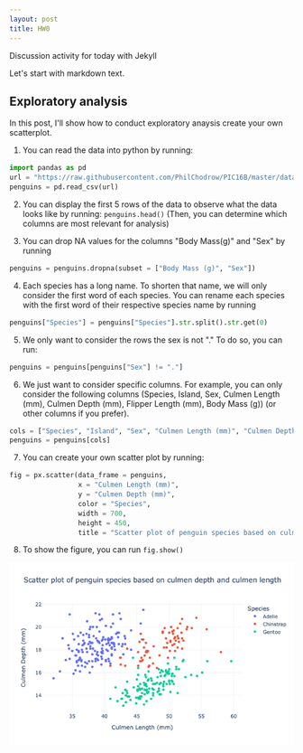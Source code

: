 ```yaml
---
layout: post
title: HW0
---
```


Discussion activity for today with Jekyll 

Let's start with markdown text. 
## Exploratory analysis 

In this post, I'll show how to conduct exploratory anaysis create your own scatterplot.  

1. You can read the data into python by running:

```python 
import pandas as pd
url = "https://raw.githubusercontent.com/PhilChodrow/PIC16B/master/datasets/palmer_penguins.csv"
penguins = pd.read_csv(url)
```
 2. You can display the first 5 rows of the data to observe what the data looks like by running: `penguins.head()`
 (Then, you can determine which columns are most relevant for analysis)

3. You can drop NA values for the columns "Body Mass(g)" and "Sex" by running
 ```python
 penguins = penguins.dropna(subset = ["Body Mass (g)", "Sex"])
 ```
4. Each species has a long name. To shorten that name, we will only consider the first word of each species. 
You can rename each species with the first word of their respective species name by running 
```python
penguins["Species"] = penguins["Species"].str.split().str.get(0)
```

5. We only want to consider the rows the sex is not "." To do so, you can run:

```python
penguins = penguins[penguins["Sex"] != "."]
```

6. We just want to consider specific columns. For example, you can only consider the following columns (Species, Island, Sex, Culmen Length (mm), Culmen Depth (mm), Flipper Length (mm), Body Mass (g)) (or other columns if you prefer). 

```python
cols = ["Species", "Island", "Sex", "Culmen Length (mm)", "Culmen Depth (mm)", "Flipper Length (mm)", "Body Mass (g)"]
penguins = penguins[cols]
```

7. You can create your own scatter plot by running: 

```python
fig = px.scatter(data_frame = penguins, 
                 x = "Culmen Length (mm)", 
                 y = "Culmen Depth (mm)",
                 color = "Species",
                 width = 700,
                 height = 450,
                 title = "Scatter plot of penguin species based on culmen depth and culmen length")
```

8. To show the figure, you can run `fig.show()`

![image-example.png](/images/newplot-2.png)